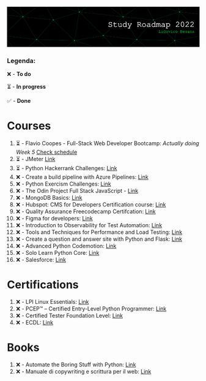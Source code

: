 ![github-header-image](github-header-image.png)

### Legenda:

❌ - **To do**

⏳ - **In progress**

✅ - **Done**

# Courses

1) ⏳ - Flavio Coopes - Full-Stack Web Developer Bootcamp:  *Actually doing Week 5* [Check schedule](https://bootcamp.dev/schedule/)
3) ⏳ - JMeter [Link](https://www.udemy.com/course/jmeter-step-by-step-for-beginners/)
4) ⏳ - Python Hackerrank Challenges: [Link](https://www.hackerrank.com/domains/python)
5) ❌ - Create a build pipeline with Azure Pipelines: [Link](https://docs.microsoft.com/en-us/learn/modules/create-a-build-pipeline/)
6) ❌ - Python Exercism Challenges: [Link](https://exercism.org/tracks/python)
7) ❌ - The Odin Project Full Stack JavaScript - [Link](https://www.theodinproject.com/paths/full-stack-javascript)
8) ❌ - MongoDB Basics: [Link](https://university.mongodb.com/courses/M001/about)
9) ❌ - Hubspot: CMS for Developers Certification course: [Link](https://academy.hubspot.com/courses/cms-for-developers)     
10) ❌ - Quality Assurance Freecodecamp Certifcation: [Link](https://www.freecodecamp.org/learn/quality-assurance/)
11) ❌ - Figma for developers: [Link](https://frontendmasters.com/courses/figma/)
12) ❌ - Introduction to Observability for Test Automation: [Link](https://testautomationu.applitools.com/observability-for-test-automation/)
13) ❌ - Tools and Techniques for Performance and Load Testing: [Link](https://testautomationu.applitools.com/performance-and-load-testing/)
14) ❌ - Create a question and answer site with Python and Flask: [Link](https://www.codemotion.com/learning/tp/creare-un-sito-di-domande-e-risposte-con-python-e-flask-1116/enrolled)
15) ❌ - Advanced Python Codemotion: [Link](https://www.codemotion.com/learning/tp/python-avanzato-1465/enrolled)
16) ❌ - Solo Learn Python Core: [Link](https://www.sololearn.com/learning/1073)
17) ❌ - Salesforce: [Link](https://trailhead.salesforce.com/en/users/teamtrailhead/trailmixes/quest-beginner-start-your-trailblazer-journey)


# Certifications

1) ❌ - LPI Linux Essentials: [Link](https://www.lpi.org/our-certifications/linux-essentials-overview)
2) ❌ - PCEP™ – Certified Entry-Level Python Programmer: [Link](https://pythoninstitute.org/pcep)
3) ❌ - Certified Tester Foundation Level: [Link](https://istqb.ita-stqb.org/)
4) ❌ - ECDL: [Link](https://www.icdl.it/icdl-full-standard)

# Books

1) ❌ - Automate the Boring Stuff with Python: [Link](https://automatetheboringstuff.com/)
2) ❌ - Manuale di copywriting e scrittura per il web: [Link](https://www.amazon.it/Manuale-copywriting-scrittura-strumenti-scrivere/dp/8820388006/ref=asc_df_8820388006/?tag=googshopit-21&linkCode=df0&hvadid=279885803755&hvpos=&hvnetw=g&hvrand=904659144321222928&hvpone=&hvptwo=&hvqmt=&hvdev=c&hvdvcmdl=&hvlocint=&hvlocphy=1008463&hvtargid=pla-552773746307&psc=1)

